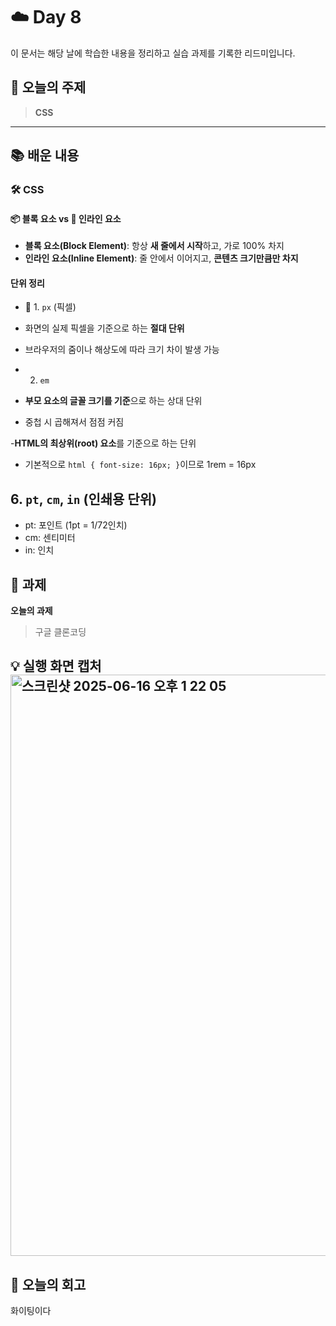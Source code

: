 # ☁️ Day 8
이 문서는 해당 날에 학습한 내용을 정리하고 실습 과제를 기록한 리드미입니다.

## 🔖 오늘의 주제
> **CSS**

---

## 📚 배운 내용

### 🛠️ CSS

#### 📦 블록 요소 vs 🧩 인라인 요소
- **블록 요소(Block Element)**: 항상 **새 줄에서 시작**하고, 가로 100% 차지
- **인라인 요소(Inline Element)**: 줄 안에서 이어지고, **콘텐츠 크기만큼만 차지**

#### 단위 정리
 - 📏 1. `px` (픽셀)

- 화면의 실제 픽셀을 기준으로 하는 **절대 단위**
- 브라우저의 줌이나 해상도에 따라 크기 차이 발생 가능

- 2. `em`

- **부모 요소의 글꼴 크기를 기준**으로 하는 상대 단위
- 중첩 시 곱해져서 점점 커짐

-**HTML의 최상위(root) 요소**를 기준으로 하는 단위
- 기본적으로 `html { font-size: 16px; }`이므로 1rem = 16px

## 6. `pt`, `cm`, `in` (인쇄용 단위) 

- pt: 포인트 (1pt = 1/72인치)
- cm: 센티미터
- in: 인치

###

## 📝 과제

**오늘의 과제**
> 구글 클론코딩

💡 **실행 화면 캡처**
<img width="930" alt="스크린샷 2025-06-16 오후 1 22 05" src="https://github.com/user-attachments/assets/be5d3a15-84a0-4956-a50e-fd1ce8f59bf7" />
---

## 💭 오늘의 회고
화이팅이다
